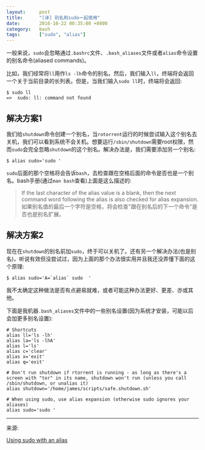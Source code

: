 ```yaml
---
layout:     post
title:      "[译] 别名和sudo一起使用"
date:       2016-10-22 00:35:00 +0800
category:   bash
tags:       ["sudo", "alias"]
---
```


一般来说，`sudo`会忽略通过`.bashrc`文件、`.bash_aliases`文件或者`alias`命令设置的别名命令(aliased commands)。

比如，我们经常将`ll`用作`ls -lh`命令的别名。然后，我们输入`ll`，终端将会返回一个关于当前目录的长列表。但是，当我们输入`sudo ll`时，终端将会返回:

````
$ sudo ll
=>	sudo: ll: command not found
````

## 解决方案1

我们给`shutdown`命令创建一个别名，当`rotorrent`运行的时候尝试输入这个别名去关机，我们可以看到系统不会关机。想要运行`/sbin/shutdown`需要root权限，然而`sudo`会完全忽略`shutdown`的这个别名。解决办法是，我们需要添加另一个别名:

````
$ alias sudo='sudo '
````

`sudo`后面的那个空格将会告诉`bash`，去检查跟在空格后面的命令是否也是一个别名。bash手册(通过`man bash`查看)上面是这么描述的:

> If the last character of the alias value is a blank, then the next command word following the alias is also checked for alias expansion.
> 如果别名值的最后一个字符是空格，将会检查"跟在别名后的下一个命令"是否也是别名扩展。

## 解决方案2

现在在`shutdown`的别名前加`sudo`，终于可以关机了。还有另一个解决办法(也是别名)，听说有效但没尝试过，因为上面的那个办法很实用并且我还没弄懂下面的这个原理:

````
$ alias sudo='A=`alias` sudo  '
````

我不太确定这种做法是否有点避易就难，或者可能这种办法更好、更差、亦或其他。

下面是我机器`.bash_aliases`文件中的一些别名设置(因为系统才安装，可能以后会加更多别名设置):

````
# Shortcuts
alias ll='ls -lh'
alias la='ls -lhA'
alias l='ls'
alias c='clear'
alias x='exit'
alias q='exit'

# Don't run shutdown if rtorrent is running - as long as there's a screen with "tor" in its name, shutdown won't run (unless you call /sbin/shutdown, or unalias it)
alias shutdown='/home/james/scripts/safe.shutdown.sh'

# When using sudo, use alias expansion (otherwise sudo ignores your aliases)
alias sudo='sudo '
````

----
来源:

[Using sudo with an alias](http://www.shellperson.net/using-sudo-with-an-alias/)
